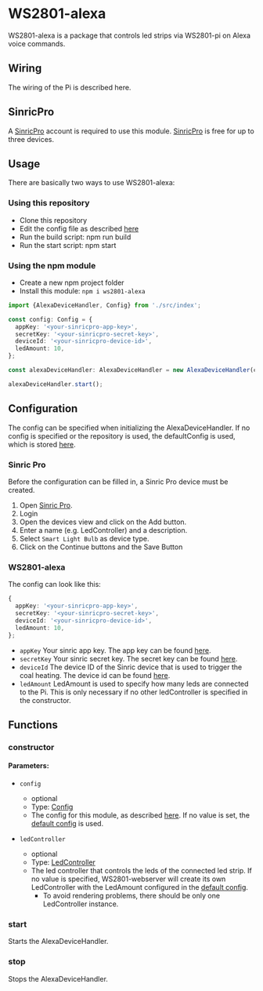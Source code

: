 # WS2801-alexa

WS2801-alexa is a package that controls led strips via WS2801-pi on Alexa voice commands.

## Wiring

The wiring of the Pi is described here.

## SinricPro

A [SinricPro](https://sinric.pro/) account is required to use this module.
[SinricPro](https://sinric.pro/) is free for up to three devices.

## Usage

There are basically two ways to use WS2801-alexa:

### Using this repository

- Clone this repository
- Edit the config file as described [here](#configuration)
- Run the build script: npm run build
- Run the start script: npm start

### Using the npm module

- Create a new npm project folder
- Install this module: `npm i ws2801-alexa`

```typescript
import {AlexaDeviceHandler, Config} from './src/index';

const config: Config = {
  appKey: '<your-sinricpro-app-key>',
  secretKey: '<your-sinricpro-secret-key>',
  deviceId: '<your-sinricpro-device-id>',
  ledAmount: 10,
};

const alexaDeviceHandler: AlexaDeviceHandler = new AlexaDeviceHandler(config);

alexaDeviceHandler.start();
```

## Configuration

The config can be specified when initializing the AlexaDeviceHandler.
If no config is specified or the repository is used, the defaultConfig is used, which is stored [here](./src/config/config.ts).

### Sinric Pro

Before the configuration can be filled in, a Sinric Pro device must be created.

1. Open [Sinric Pro](https://sinric.pro/).
2. Login
3. Open the devices view and click on the Add button.
4. Enter a name (e.g. LedController) and a description.
5. Select `Smart Light Bulb` as device type.
6. Click on the Continue buttons and the Save Button

### WS2801-alexa

The config can look like this:
```typescript
{
  appKey: '<your-sinricpro-app-key>',
  secretKey: '<your-sinricpro-secret-key>',
  deviceId: '<your-sinricpro-device-id>',
  ledAmount: 10,
};
```

- `appKey` Your sinric app key. The app key can be found [here](https://portal.sinric.pro/credential/list).
- `secretKey` Your sinric secret key. The secret key can be found [here](https://portal.sinric.pro/credential/list).
- `deviceId` The device ID of the Sinric device that is used to trigger the coal heating. The device id can be found [here](https://portal.sinric.pro/device/list).
- `ledAmount` LedAmount is used to specify how many leds are connected to the Pi. This is only necessary if no other ledController is specified in the constructor.

## Functions

### constructor

#### Parameters:

- `config`
  - optional
  - Type: [Config](./src/types/config.ts)
  - The config for this module, as described [here](#Configuration). If no value is set, the [default config](./src/config/config.ts) is used.

- `ledController`
  - optional
  - Type: [LedController](https://github.com/SteffenKn/WS2801-PI/blob/develop/src/index.ts#L44)
  - The led controller that controls the leds of the connected led strip. If no value is specified, WS2801-webserver will create its own LedController with the LedAmount configured in the [default config](./src/config/config.ts).
    - To avoid rendering problems, there should be only one LedController instance.

### start

Starts the AlexaDeviceHandler.

### stop

Stops the AlexaDeviceHandler.
